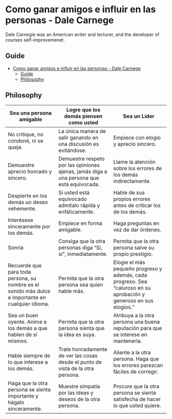 # Como ganar amigos e influir en las personas - Dale Carnege

Dale Carnegie was an American writer and lecturer, and the developer of courses self-improvemenet. 

## Guide

- [Como ganar amigos e influir en las personas - Dale Carnege](#como-ganar-amigos-e-influir-en-las-personas---dale-carnege)
  - [Guide](#guide)
  - [Philosophy](#philosophy)

## Philosophy

| Sea una persona amigable  | Logre que los demás piensen como usted | Sea un Líder |
| --- | --- | --- |
| No critique, no condoné, ni se queje. | La única manera de salir ganando en una discusión es evitándose. | Empiece con elogio y aprecio sincero. |
| Demuestre aprecio honrado y sincero. | Demuestre respeto por las opiniones ajenas, jamás diga a una persona que está equivocada. | Llame la atención sobre los errores de los demás indirectamente. |
| Despierte en los demás un deseo vehemente. | Si usted está equivocado admítalo rápida y enfáticamente. | Hable de sus propios errores antes de criticar los de los demás. |
| Interésese sinceramente por los demás. | Empiece en forma amigable. | Haga preguntas en vez de dar órdenes. |
| Sonría | Consiga que la otra personas diga “Si, si”, inmediatamente. | Permita que la otra persona salve su propio prestigio. |
| Recuerde que para toda persona, su nombre es el sonido más dulce e importante en cualquier idioma. | Permita que la otra persona sea quien hable más. | Elogie el más pequeño progreso y además, cada progreso. Sea “caluroso en su aprobación y generoso en sus elogios.” |
| Sea un buen oyente. Anime a los demás a que hablen de sí mismos. | Permita que la otra persona sienta que la idea es suya. | Atribuya a la otra persona una buena reputación para que se interese en mantenerla. |
| Hable siempre de lo que interese a los demás. | Trate honradamente de ver las cosas desde el punto de vista de la otra persona. | Aliente a la otra persona. Haga que los errores parezcan fáciles de corregir. |
| Haga que la otra persona se sienta importante y hágalo sinceramente. | Muestre simpatía por las ideas y deseos de la otra persona. | Procure que la otra persona se sienta satisfecha de hacer lo que usted quiere. |


